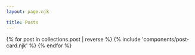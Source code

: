 ```yaml
---
layout: page.njk

title: Posts
---
```


{% for post in collections.post | reverse %}
{% include 'components/post-card.njk' %}
{% endfor %}
